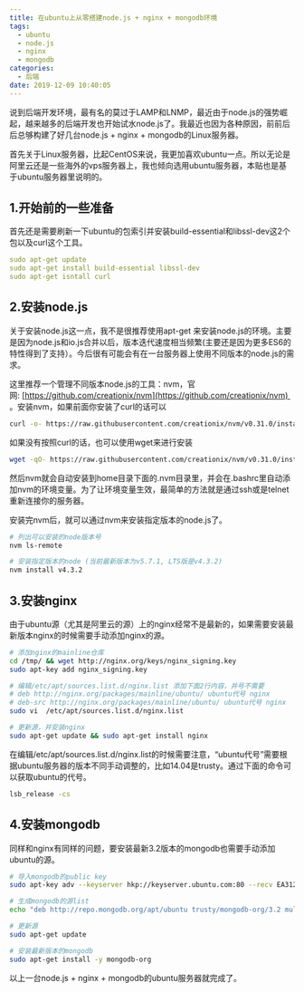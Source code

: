 ```yaml
---
title: 在ubuntu上从零搭建node.js + nginx + mongodb环境
tags:
  - ubuntu
  - node.js
  - nginx
  - mongodb
categories:
  - 后端
date: 2019-12-09 10:40:05
---
```



说到后端开发环境，最有名的莫过于LAMP和LNMP，最近由于node.js的强势崛起，越来越多的后端开发也开始试水node.js了。我最近也因为各种原因，前前后后总够构建了好几台node.js + nginx + mongodb的Linux服务器。

首先关于Linux服务器，比起CentOS来说，我更加喜欢ubuntu一点。所以无论是阿里云还是一些海外的vps服务器上，我也倾向选用ubuntu服务器，本贴也是基于ubuntu服务器里说明的。

## 1.开始前的一些准备

首先还是需要刷新一下ubuntu的包索引并安装build-essential和libssl-dev这2个包以及curl这个工具。

``` yaml
sudo apt-get update
sudo apt-get install build-essential libssl-dev
sudo apt-get isntall curl
```

## 2.安装node.js

关于安装node.js这一点，我不是很推荐使用apt-get 来安装node.js的环境。主要是因为node.js和io.js合并以后，版本迭代速度相当频繁(主要还是因为更多ES6的特性得到了支持）。今后很有可能会有在一台服务器上使用不同版本的node.js的需求。

这里推荐一个管理不同版本node.js的工具：nvm，官网: [https://github.com/creationix/nvm](https://github.com/creationix/nvm)  。安装nvm，如果前面你安装了curl的话可以

```sh
curl -o- https://raw.githubusercontent.com/creationix/nvm/v0.31.0/install.sh | bash
```
如果没有按照curl的话，也可以使用wget来进行安装

```sh
wget -qO- https://raw.githubusercontent.com/creationix/nvm/v0.31.0/install.sh | bash
```

然后nvm就会自动安装到home目录下面的.nvm目录里，并会在.bashrc里自动添加nvm的环境变量。为了让环境变量生效，最简单的方法就是通过ssh或是telnet重新连接你的服务器。

安装完nvm后，就可以通过nvm来安装指定版本的node.js了。

```sh
# 列出可以安装的node版本号
nvm ls-remote

# 安装指定版本的node (当前最新版本为v5.7.1, LTS版是v4.3.2)
nvm install v4.3.2
```

## 3.安装nginx

由于ubuntu源（尤其是阿里云的源）上的nginx经常不是最新的，如果需要安装最新版本nginx的时候需要手动添加nginx的源。

```sh
# 添加nginx的mainline仓库
cd /tmp/ && wget http://nginx.org/keys/nginx_signing.key
sudo apt-key add nginx_signing.key

# 编辑/etc/apt/sources.list.d/nginx.list 添加下面2行内容，井号不需要
# deb http://nginx.org/packages/mainline/ubuntu/ ubuntu代号 nginx
# deb-src http://nginx.org/packages/mainline/ubuntu/ ubuntu代号 nginx
sudo vi  /etc/apt/sources.list.d/nginx.list

# 更新源，并安装nginx
sudo apt-get update && sudo apt-get install nginx
```

在编辑/etc/apt/sources.list.d/nginx.list的时候需要注意，“ubuntu代号”需要根据ubuntu服务器的版本不同手动调整的，比如14.04是trusty。通过下面的命令可以获取ubuntu的代号。
```sh
lsb_release -cs
```

## 4.安装mongodb

同样和nginx有同样的问题，要安装最新3.2版本的mongodb也需要手动添加ubuntu的源。

```sh
# 导入mongodb的public key
sudo apt-key adv --keyserver hkp://keyserver.ubuntu.com:80 --recv EA312927

# 生成mongodb的源list
echo "deb http://repo.mongodb.org/apt/ubuntu trusty/mongodb-org/3.2 multiverse" | sudo tee /etc/apt/sources.list.d/mongodb-org-3.2.list

# 更新源
sudo apt-get update

# 安装最新版本的mongodb
sudo apt-get install -y mongodb-org
```

以上一台node.js + nginx + mongodb的ubuntu服务器就完成了。

